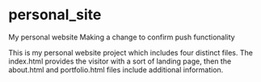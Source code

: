 # personal_site
My personal website
Making a change to confirm push functionality

This is my personal website project which includes four distinct files. 
The index.html provides the visitor with a sort of landing page, then the about.html and portfolio.html files include additional information. 